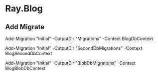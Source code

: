 # Ray.Blog

## Add Migrate

Add-Migration "Initial" -OutputDir "Migrations" -Context BlogDbContext

Add-Migration "Initial" -OutputDir "SecondDbMigrations" -Context BlogSecondDbContext

Add-Migration "Initial" -OutputDir "BlobDbMigrations" -Context BlogBlobDbContext
